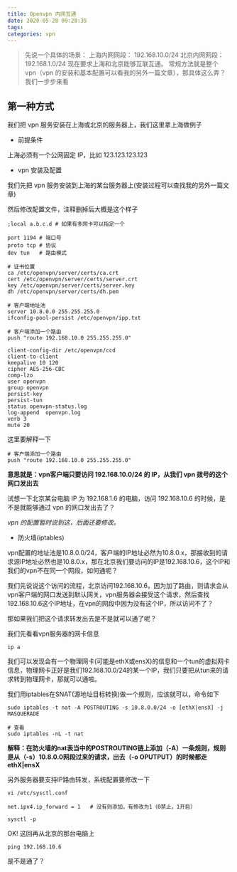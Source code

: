 ```yaml
---
title: Openvpn 内网互通
date: 2020-05-28 09:28:35
tags:
categories: vpn
---
```


> 先说一个具体的场景：
> 上海内网网段： 192.168.10.0/24
> 北京内网网段： 192.168.1.0/24
> 现在要求上海和北京能够互联互通。
> 常规方法就是整个 vpn（vpn 的安装和基本配置可以看我的另外一篇文章），那具体这么弄？
> 我们一步步来看

## 第一种方式

我们把 vpn 服务安装在上海或北京的服务器上，我们这里拿上海做例子

- 前提条件

上海必须有一个公网固定 IP，比如 123.123.123.123

- vpn 安装及配置

我们先把 vpn 服务安装到上海的某台服务器上(安装过程可以查找我的另外一篇文章)

然后修改配置文件，注释删掉后大概是这个样子

```
;local a.b.c.d # 如果有多网卡可以指定一个

port 1194 # 端口号
proto tcp # 协议
dev tun   # 路由模式

# 证书位置
ca /etc/openvpn/server/certs/ca.crt
cert /etc/openvpn/server/certs/server.crt
key /etc/openvpn/server/certs/server.key
dh /etc/openvpn/server/certs/dh.pem

# 客户端地址池
server 10.8.0.0 255.255.255.0
ifconfig-pool-persist /etc/openvpn/ipp.txt

# 客户端添加一个路由
push "route 192.168.10.0 255.255.255.0"

client-config-dir /etc/openvpn/ccd
client-to-client
keepalive 10 120
cipher AES-256-CBC
comp-lzo
user openvpn
group openvpn
persist-key
persist-tun
status openvpn-status.log
log-append  openvpn.log
verb 3
mute 20
```

这里要解释一下

```
# 客户端添加一个路由
push "route 192.168.10.0 255.255.255.0"
```

**意思就是：vpn客户端只要访问 192.168.10.0/24 的 IP，从我们 vpn 拨号的这个网口发出去**

试想一下北京某台电脑 IP 为 192.168.1.6 的电脑，访问 192.168.10.6 的时候，是不是就能够通过 vpn 的网口发出去了？

_vpn 的配置暂时说到这，后面还要修改。_

- 防火墙(iptables)

vpn配置的地址池是10.8.0.0/24，客户端的IP地址必然为10.8.0.x，那接收到的请求源IP地址必然也是10.8.0.x，那在北京我们要访问的IP是192.168.10.6，这个IP和我们的vpn不在同一个网段，如何通呢？

我们先说说这个访问的流程，北京访问192.168.10.6，因为加了路由，则请求会从vpn客户端的网口发送到默认网关，vpn服务器会接受这个请求，然后查找192.168.10.6这个IP地址，在vpn的网段中因为没有这个IP，所以访问不了？

那如果我们把这个请求转发出去是不是就可以通了呢？

我们先看看vpn服务器的网卡信息

```Shell
ip a
```

我们可以发现会有一个物理网卡(可能是ethX或ensX)的信息和一个tun的虚拟网卡信息，物理网卡正好是我们192.168.10.0/24的某一个IP，我们只要把从tun来的请求转到物理网卡，那就可以通啦。

我们用iptables在SNAT(源地址目标转换)做一个规则，应该就可以，命令如下

```Shell
sudo iptables -t nat -A POSTROUTING -s 10.8.0.0/24 -o [ethX|ensX] -j MASQUERADE

# 查看
sudo iptables -nL -t nat 
```
**解释：在防火墙的nat表当中的POSTROUTING链上添加（-A）一条规则，规则是从（-s）10.8.0.0网段过来的请求，出去（-o OPUTPUT）的时候都走ethX|ensX**

另外服务器要支持IP路由转发，系统配置要修改一下

```Shell
vi /etc/sysctl.conf

net.ipv4.ip_forward = 1   # 没有则添加，有修改为1（0禁止，1开启）

sysctl -p
```

OK! 这回再从北京的那台电脑上
```
ping 192.168.10.6
```
是不是通了？